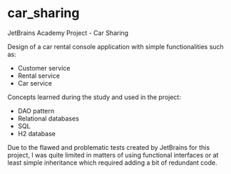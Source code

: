 # car_sharing
JetBrains Academy Project - Car Sharing

Design of a car rental console application with simple functionalities such as:
- Customer service
- Rental service
- Car service

Concepts learned during the study and used in the project:
- DAO pattern
- Relational databases 
- SQL
- H2 database

Due to the flawed and problematic tests created by JetBrains for this project, I was quite limited in matters of using functional interfaces or at least simple inheritance which required adding a bit of redundant code.
